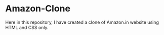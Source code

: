 # Amazon-Clone
Here in this repository, I have created a clone of Amazon.in website using HTML and CSS only.
